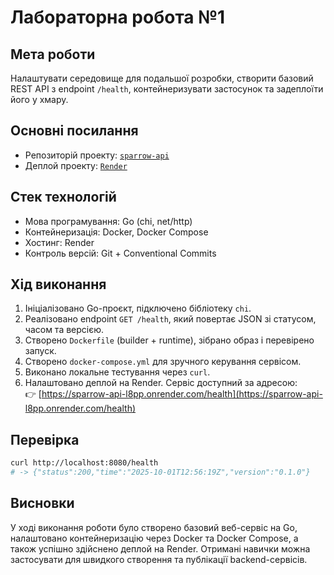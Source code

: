# Лабораторна робота №1

## Мета роботи
Налаштувати середовище для подальшої розробки, створити базовий REST API з endpoint `/health`, контейнеризувати застосунок та задеплоїти його у хмару.

## Основні посилання
- Репозиторій проекту: [`sparrow-api`](https://github.com/pliffdax/sparrow-api)
- Деплой проекту: [`Render`](https://sparrow-api-l8pp.onrender.com/health)

## Стек технологій
- Мова програмування: Go (chi, net/http)
- Контейнеризація: Docker, Docker Compose
- Хостинг: Render
- Контроль версій: Git + Conventional Commits

## Хід виконання
1. Ініціалізовано Go-проєкт, підключено бібліотеку `chi`.
2. Реалізовано endpoint `GET /health`, який повертає JSON зі статусом, часом та версією.
3. Створено `Dockerfile` (builder + runtime), зібрано образ і перевірено запуск.
4. Створено `docker-compose.yml` для зручного керування сервісом.
5. Виконано локальне тестування через `curl`.
6. Налаштовано деплой на Render. Сервіс доступний за адресою:  
   👉 [https://sparrow-api-l8pp.onrender.com/health](https://sparrow-api-l8pp.onrender.com/health)

## Перевірка
```bash
curl http://localhost:8080/health
# -> {"status":200,"time":"2025-10-01T12:56:19Z","version":"0.1.0"}
```

## Висновки

У ході виконання роботи було створено базовий веб-сервіс на Go, налаштовано контейнеризацію через Docker та Docker Compose, а також успішно здійснено деплой на Render. Отримані навички можна застосувати для швидкого створення та публікації backend-сервісів.